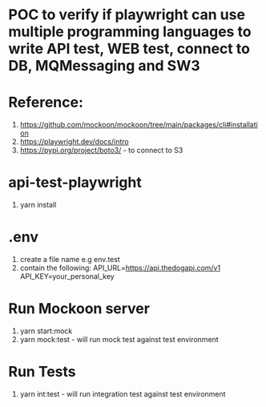 # POC to verify if playwright can use multiple programming languages to write API test, WEB test, connect to DB, MQMessaging and SW3

# Reference:
1. https://github.com/mockoon/mockoon/tree/main/packages/cli#installation
2. https://playwright.dev/docs/intro
3. https://pypi.org/project/boto3/ - to connect to S3

# api-test-playwright
1. yarn install

# .env
1. create a file name e.g env.test
2. contain the following:
    API_URL=https://api.thedogapi.com/v1
    API_KEY=your_personal_key

# Run Mockoon server
1. yarn start:mock
2. yarn mock:test - will run mock test against test environment

# Run Tests
1. yarn int:test - will run integration test against test environment
